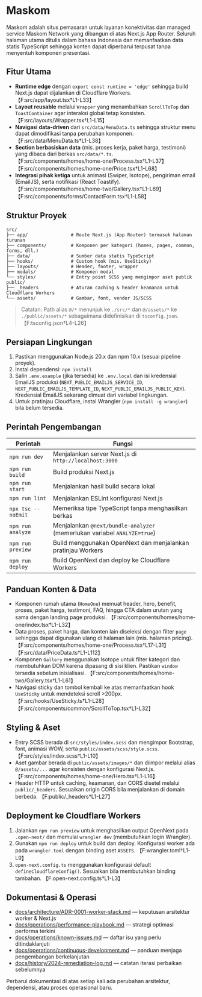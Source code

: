 # Maskom

Maskom adalah situs pemasaran untuk layanan konektivitas dan managed service Maskom Network yang dibangun di atas Next.js App Router. Seluruh halaman utama ditulis dalam bahasa Indonesia dan memanfaatkan data statis TypeScript sehingga konten dapat diperbarui terpusat tanpa menyentuh komponen presentasi.

## Fitur Utama
- **Runtime edge** dengan `export const runtime = 'edge'` sehingga build Next.js dapat dijalankan di Cloudflare Workers. 【F:src/app/layout.tsx†L1-L33】
- **Layout reusable** melalui `Wrapper` yang menambahkan `ScrollToTop` dan `ToastContainer` agar interaksi global tetap konsisten. 【F:src/layouts/Wrapper.tsx†L1-L15】
- **Navigasi data-driven** dari `src/data/MenuData.ts` sehingga struktur menu dapat dimodifikasi tanpa perubahan komponen. 【F:src/data/MenuData.ts†L1-L38】
- **Section berbasiskan data** (mis. proses kerja, paket harga, testimoni) yang dibaca dari berkas `src/data/*.ts`. 【F:src/components/homes/home-one/Process.tsx†L1-L37】【F:src/components/homes/home-one/Price.tsx†L1-L68】
- **Integrasi pihak ketiga** untuk animasi (Swiper, Isotope), pengiriman email (EmailJS), serta notifikasi (React Toastify). 【F:src/components/homes/home-two/Gallery.tsx†L1-L69】【F:src/components/forms/ContactForm.tsx†L1-L58】

## Struktur Proyek
```
src/
├── app/                # Route Next.js (App Router) termasuk halaman turunan
├── components/         # Komponen per kategori (homes, pages, common, forms, dll.)
├── data/               # Sumber data statis TypeScript
├── hooks/              # Custom hook (mis. UseSticky)
├── layouts/            # Header, footer, wrapper
├── modals/             # Komponen modal
└── styles/             # Entry point SCSS yang mengimpor aset publik
public/
├── _headers            # Aturan caching & header keamanan untuk Cloudflare Workers
└── assets/             # Gambar, font, vendor JS/SCSS
```

> Catatan: Path alias `@/*` menunjuk ke `./src/*` dan `@/assets/*` ke `./public/assets/*` sebagaimana didefinisikan di `tsconfig.json`. 【F:tsconfig.json†L4-L26】

## Persiapan Lingkungan
1. Pastikan menggunakan Node.js 20.x dan npm 10.x (sesuai pipeline proyek).
2. Instal dependensi: `npm install`
3. Salin `.env.example` (jika tersedia) ke `.env.local` dan isi kredensial EmailJS produksi (`NEXT_PUBLIC_EMAILJS_SERVICE_ID`, `NEXT_PUBLIC_EMAILJS_TEMPLATE_ID`, `NEXT_PUBLIC_EMAILJS_PUBLIC_KEY`). Kredensial EmailJS sekarang dimuat dari variabel lingkungan.
4. Untuk pratinjau Cloudflare, instal Wrangler (`npm install -g wrangler`) bila belum tersedia.

## Perintah Pengembangan
| Perintah | Fungsi |
| --- | --- |
| `npm run dev` | Menjalankan server Next.js di `http://localhost:3000` |
| `npm run build` | Build produksi Next.js |
| `npm run start` | Menjalankan hasil build secara lokal |
| `npm run lint` | Menjalankan ESLint konfigurasi Next.js |
| `npx tsc --noEmit` | Memeriksa tipe TypeScript tanpa menghasilkan berkas |
| `npm run analyze` | Menjalankan `@next/bundle-analyzer` (memerlukan variabel `ANALYZE=true`) |
| `npm run preview` | Build menggunakan OpenNext dan menjalankan pratinjau Workers |
| `npm run deploy` | Build OpenNext dan deploy ke Cloudflare Workers |

## Panduan Konten & Data
- Komponen rumah utama (`HomeOne`) memuat header, hero, benefit, proses, paket harga, testimoni, FAQ, hingga CTA dalam urutan yang sama dengan landing page produksi. 【F:src/components/homes/home-one/index.tsx†L1-L32】
- Data proses, paket harga, dan konten lain diseleksi dengan filter `page` sehingga dapat digunakan ulang di halaman lain (mis. halaman pricing). 【F:src/components/homes/home-one/Process.tsx†L17-L31】【F:src/data/PriceData.ts†L1-L112】
- Komponen `Gallery` menggunakan Isotope untuk filter kategori dan membutuhkan DOM karena dipasang di sisi klien. Pastikan `window` tersedia sebelum inisialisasi. 【F:src/components/homes/home-two/Gallery.tsx†L1-L61】
- Navigasi sticky dan tombol kembali ke atas memanfaatkan hook `UseSticky` untuk mendeteksi scroll >200px. 【F:src/hooks/UseSticky.ts†L1-L28】【F:src/components/common/ScrollToTop.tsx†L1-L32】

## Styling & Aset
- Entry SCSS berada di `src/styles/index.scss` dan mengimpor Bootstrap, font, animasi WOW, serta `public/assets/scss/style.scss`. 【F:src/styles/index.scss†L1-L10】
- Aset gambar berada di `public/assets/images/*` dan diimpor melalui alias `@/assets/...` agar konsisten dengan konfigurasi Next.js. 【F:src/components/homes/home-one/Hero.tsx†L1-L16】
- Header HTTP untuk caching, keamanan, dan CORS disetel melalui `public/_headers`. Sesuaikan origin CORS bila menjalankan di domain berbeda. 【F:public/_headers†L1-L27】

## Deployment ke Cloudflare Workers
1. Jalankan `npm run preview` untuk menghasilkan output OpenNext pada `.open-next/` dan memulai `wrangler dev` (membutuhkan login Wrangler).
2. Gunakan `npm run deploy` untuk build dan deploy. Konfigurasi worker ada pada `wrangler.toml` dengan binding aset `ASSETS`. 【F:wrangler.toml†L1-L9】
3. `open-next.config.ts` menggunakan konfigurasi default `defineCloudflareConfig()`. Sesuaikan bila membutuhkan binding tambahan. 【F:open-next.config.ts†L1-L3】

## Dokumentasi & Operasi
- [docs/architecture/ADR-0001-worker-stack.md](docs/architecture/ADR-0001-worker-stack.md) — keputusan arsitektur worker & Next.js
- [docs/operations/performance-playbook.md](docs/operations/performance-playbook.md) — strategi optimasi performa terkini
- [docs/operations/known-issues.md](docs/operations/known-issues.md) — daftar isu yang perlu ditindaklanjuti
- [docs/operations/continuous-development.md](docs/operations/continuous-development.md) — panduan menjaga pengembangan berkelanjutan
- [docs/history/2024-remediation-log.md](docs/history/2024-remediation-log.md) — catatan iterasi perbaikan sebelumnya

Perbarui dokumentasi di atas setiap kali ada perubahan arsitektur, dependensi, atau proses operasional baru.
